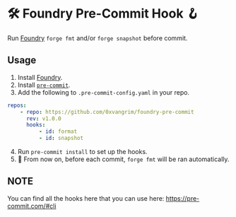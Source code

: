 # 🛠️ Foundry Pre-Commit Hook 🪝

Run [Foundry](https://github.com/foundry-rs/foundry) `forge fmt` and/or `forge snapshot` before
commit.

## Usage

1. Install [Foundry](https://book.getfoundry.sh/getting-started/installation).
2. Install [`pre-commit`](https://pre-commit.com/#install).
3. Add the following to `.pre-commit-config.yaml` in your repo.

```yaml
repos:
    - repo: https://github.com/0xvangrim/foundry-pre-commit
      rev: v1.0.0
      hooks:
          - id: format
          - id: snapshot
```

4. Run `pre-commit install` to set up the hooks.
5. 🎉 From now on, before each commit, `forge fmt` will be ran automatically.

## NOTE
You can find all the hooks here that you can use here: https://pre-commit.com/#cli